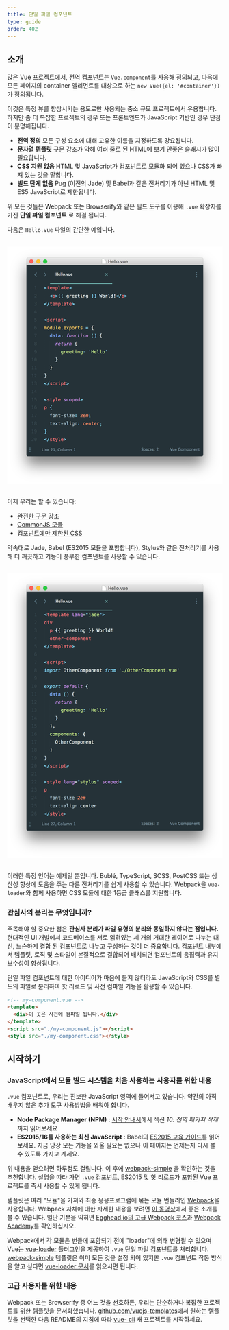 ```yaml
---
title: 단일 파일 컴포넌트
type: guide
order: 402
---
```


## 소개

많은 Vue 프로젝트에서, 전역 컴포넌트는 `Vue.component`를 사용해 정의되고, 다음에 모든 페이지의 container 엘리먼트를 대상으로 하는 `new Vue({el: '#container'})`가 정의됩니다.

이것은 특정 뷰를 향상시키는 용도로만 사용되는 중소 규모 프로젝트에서 유용합니다. 하지만 좀 더 복잡한 프로젝트의 경우 또는 프론트엔드가 JavaScript 기반인 경우 단점이 분명해집니다.

- **전역 정의** 모든 구성 요소에 대해 고유한 이름을 지정하도록 강요됩니다.
- **문자열 템플릿** 구문 강조가 약해 여러 줄로 된 HTML에 보기 안좋은 슬래시가 많이 필요합니다.
- **CSS 지원 없음** HTML 및 JavaScript가 컴포넌트로 모듈화 되어 있으나 CSS가 빠져 있는 것을 말합니다.
- **빌드 단계 없음** Pug (이전의 Jade) 및 Babel과 같은 전처리기가 아닌 HTML 및 ES5 JavaScript로 제한됩니다.

위 모든 것들은 Webpack 또는 Browserify와 같은 빌드 도구를 이용해 `.vue` 확장자를 가진 **단일 파일 컴포넌트** 로 해결 됩니다.

다음은 `Hello.vue` 파일의 간단한 예입니다.

<img src="/images/vue-component.png" style="display: block; margin: 30px auto;">

이제 우리는 할 수 있습니다:

- [완전한 구문 강조](https://github.com/vuejs/awesome-vue#source-code-editing)
- [CommonJS 모듈](https://webpack.js.org/concepts/modules/#what-is-a-webpack-module)
- [컴포넌트에만 제한된 CSS](https://github.com/vuejs/vue-loader/blob/master/docs/en/features/scoped-css.md)

약속대로 Jade, Babel (ES2015 모듈을 포함합니다), Stylus와 같은 전처리기를 사용해 더 깨끗하고 기능이 풍부한 컴포넌트를 사용할 수 있습니다.

<img src="/images/vue-component-with-preprocessors.png" style="display: block; margin: 30px auto;">

이러한 특정 언어는 예제일 뿐입니다. Bublé, TypeScript, SCSS, PostCSS 또는 생산성 향상에 도움을 주는 다른 전처리기를 쉽게 사용할 수 있습니다. Webpack을 `vue-loader`와 함께 사용하면 CSS 모듈에 대한 1등급 클래스를 지원합니다.

### 관심사의 분리는 무엇입니까?

주목해야 할 중요한 점은 **관심사 분리가 파일 유형의 분리와 동일하지 않다는 점입니다.** 현대적인 UI 개발에서 코드베이스를 서로 얽혀있는 세 개의 거대한 레이어로 나누는 대신, 느슨하게 결합 된 컴포넌트로 나누고 구성하는 것이 더 중요합니다. 컴포넌트 내부에서 템플릿, 로직 및 스타일이 본질적으로 결합되어 배치되면 컴포넌트의 응집력과 유지 보수성이 향상됩니다.

단일 파일 컴포넌트에 대한 아이디어가 마음에 들지 않더라도 JavaScript와 CSS를 별도의 파일로 분리하여 핫 리로드 및 사전 컴파일 기능을 활용할 수 있습니다.

``` html
<!-- my-component.vue -->
<template>
  <div>이 곳은 사전에 컴파일 됩니다.</div>
</template>
<script src="./my-component.js"></script>
<style src="./my-component.css"></style>
```


## 시작하기

### JavaScript에서 모듈 빌드 시스템을 처음 사용하는 사용자를 위한 내용

`.vue` 컴포넌트로, 우리는 진보한 JavaScript 영역에 들어서고 있습니다. 약간의 아직 배우지 않은 추가 도구 사용방법을 배워야 합니다.

- **Node Package Manager (NPM)** :  [시작 안내서](https://docs.npmjs.com/getting-started/what-is-npm)에서 섹션 _10: 전역 패키지 삭제_ 까지 읽어보세요
- **ES2015/16를 사용하는 최신 JavaScript** : Babel의 [ES2015 교육 가이드](https://babeljs.io/docs/learn-es2015/)를 읽어보세요. 지금 당장 모든 기능을 외울 필요는 없으나 이 페이지는 언제든지 다시 볼 수 있도록 가지고 계세요.

위 내용을 얻으려면 하루정도 걸립니다. 이 후에 [webpack-simple](https://github.com/vuejs-templates/webpack-simple) 을 확인하는 것을 추천합니다. 설명을 따라 가면 `.vue` 컴포넌트, ES2015 및 핫 리로드가 포함된 Vue 프로젝트를 즉시 사용할 수 있게 됩니다.

템플릿은 여러 "모듈"을 가져와 최종 응용프로그램에 묶는 모듈 번들러인 [Webpack](https://webpack.github.io/)을 사용합니다. Webpack 자체에 대한 자세한 내용을 보려면 [이 동영상](https://www.youtube.com/watch?v=WQue1AN93YU)에서 좋은 소개를 볼 수 있습니다. 일단 기본을 익히면 [Egghead.io의 고급 Webpack 코스](https://egghead.io/courses/using-webpack-for-production-javascript-applications)과 [Webpack Academy](https://webpack.academy/p/the-core-concepts)를 확인하십시오.

Webpack에서 각 모듈은 번들에 포함되기 전에 "loader"에 의해 변형될 수 있으며 Vue는 [vue-loader](https://github.com/vuejs/vue-loader) 플러그인을 제공하여 `.vue` 단일 파일 컴포넌트를 처리합니다. [webpack-simple](https://github.com/vuejs-templates/webpack-simple) 템플릿은 이미 모든 것을 설정 되어 있지만 `.vue` 컴포넌트 작동 방식을 알고 싶다면 [vue-loader 문서](https://vue-loader.vuejs.org)를 읽으시면 됩니다.

### 고급 사용자를 위한 내용

Webpack 또는 Browserify 중 어느 것을 선호하든, 우리는 단순하거나 복잡한 프로젝트를 위한 템플릿을 문서화했습니다. [github.com/vuejs-templates](https://github.com/vuejs-templates)에서 원하는 템플릿을 선택한 다음 README의 지침에 따라 [vue- cli](https://github.com/vuejs/vue-cli) 새 프로젝트를 시작하세요.
